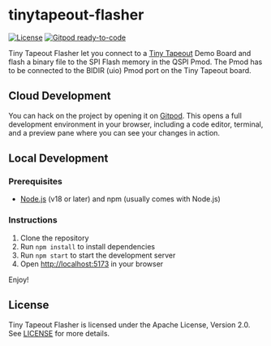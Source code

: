 # tinytapeout-flasher

[![License](https://img.shields.io/badge/License-Apache_2.0-blue.svg)](https://opensource.org/licenses/Apache-2.0)
[![Gitpod ready-to-code](https://img.shields.io/badge/Gitpod-ready--to--code-blue?logo=gitpod)](https://gitpod.io/#https://github.com/TinyTapeout/tinytapeout-flasher)

Tiny Tapeout Flasher let you connect to a [Tiny Tapeout](https://www.tinytapeout.com) Demo Board and flash a binary file to the SPI Flash memory in the QSPI Pmod. The Pmod has to be connected to the BIDIR (uio) Pmod port on the Tiny Tapeout board.

## Cloud Development

You can hack on the project by opening it on [Gitpod](https://gitpod.io/#https://github.com/TinyTapeout/tinytapeout-flasher). This opens a full development environment in your browser, including a code editor, terminal, and a preview pane where you can see your changes in action.

## Local Development

### Prerequisites

- [Node.js](https://nodejs.org/en/) (v18 or later) and npm (usually comes with Node.js)

### Instructions

1. Clone the repository
2. Run `npm install` to install dependencies
3. Run `npm start` to start the development server
4. Open [http://localhost:5173](http://localhost:5173) in your browser

Enjoy!

## License

Tiny Tapeout Flasher is licensed under the Apache License, Version 2.0. See [LICENSE](LICENSE) for more details.
